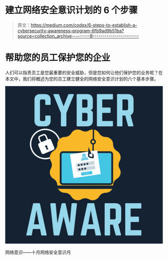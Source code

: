 # 建立网络安全意识计划的 6 个步骤

> 原文：<https://medium.com/codex/6-steps-to-establish-a-cybersecurity-awareness-program-6fb9ad9b51ba?source=collection_archive---------8----------------------->

# 帮助您的员工保护您的企业

人们可以指责员工是您最重要的安全威胁，但是您如何让他们保护您的业务呢？在本文中，我们将概述为您的员工建立健全的网络安全意识计划的六个基本步骤。

![](img/c1cfbbf0b35a1261594c3d4ffda8661f.png)

网络意识——十月网络安全意识月